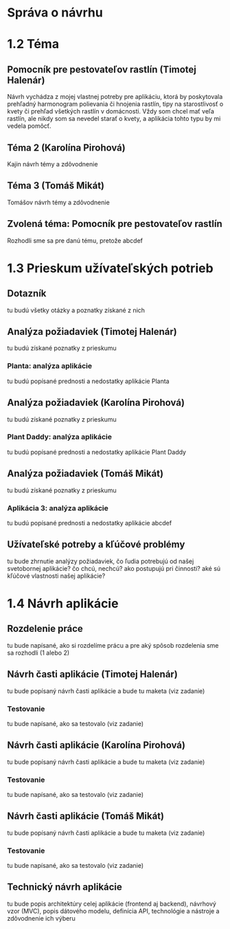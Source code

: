 # Správa o návrhu

# 1.2 Téma
## Pomocník pre pestovateľov rastlín (Timotej Halenár)
Návrh vychádza z mojej vlastnej potreby pre aplikáciu, ktorá by poskytovala prehľadný harmonogram polievania či hnojenia rastlín, tipy na starostlivosť o kvety či prehľad všetkých rastlín v domácnosti. Vždy som chcel mať veľa rastlín, ale nikdy som sa nevedel starať o kvety, a aplikácia tohto typu by mi vedela pomôcť.

## Téma 2 (Karolína Pirohová)
Kajin návrh témy a zdôvodnenie

## Téma 3 (Tomáš Mikát) 
Tomášov návrh témy a zdôvodnenie

## Zvolená téma: Pomocník pre pestovateľov rastlín
Rozhodli sme sa pre danú tému, pretože abcdef

# 1.3 Prieskum užívateľských potrieb
## Dotazník
tu budú všetky otázky a poznatky získané z nich

## Analýza požiadaviek (Timotej Halenár)
tu budú získané poznatky z prieskumu
### Planta: analýza aplikácie
tu budú popísané prednosti a nedostatky aplikácie Planta

## Analýza požiadaviek (Karolína Pirohová)
tu budú získané poznatky z prieskumu
### Plant Daddy: analýza aplikácie
tu budú popísané prednosti a nedostatky aplikácie Plant Daddy

## Analýza požiadaviek (Tomáš Mikát)
tu budú získané poznatky z prieskumu
###  Aplikácia 3: analýza aplikácie
tu budú popísané prednosti a nedostatky aplikácie abcdef

## Užívateľské potreby a kľúčové problémy
tu bude zhrnutie analýzy požiadaviek, čo ľudia potrebujú od našej svetobornej aplikácie? čo chcú, nechcú? ako postupujú pri činnosti? aké sú kľúčové vlastnosti našej aplikácie?

# 1.4 Návrh aplikácie

## Rozdelenie práce
tu bude napísané, ako si rozdelíme prácu a pre aký spôsob rozdelenia sme sa rozhodli (1 alebo 2)

## Návrh časti aplikácie (Timotej Halenár)
tu bude popísaný návrh časti aplikácie a bude tu maketa (viz zadanie)
### Testovanie
tu bude napísané, ako sa testovalo (viz zadanie)

## Návrh časti aplikácie (Karolína Pirohová)
tu bude popísaný návrh časti aplikácie a bude tu maketa (viz zadanie)
### Testovanie
tu bude napísané, ako sa testovalo (viz zadanie)

## Návrh časti aplikácie (Tomáš Mikát)
tu bude popísaný návrh časti aplikácie a bude tu maketa (viz zadanie)
### Testovanie
tu bude napísané, ako sa testovalo (viz zadanie)

## Technický návrh aplikácie
tu bude popis architektúry celej aplikácie (frontend aj backend), návrhový vzor (MVC), popis dátového modelu, definícia API, technológie a nástroje a zdôvodnenie ich výberu